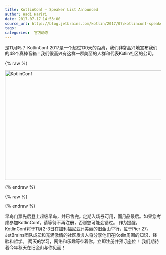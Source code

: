 ```yaml
---
title: KotlinConf – Speaker List Announced
author: Hadi Hariri
date: 2017-07-17 14:53:00
source_url: https://blog.jetbrains.com/kotlin/2017/07/kotlinconf-speaker-list-announced/
tags: 
categories:  官方动态
---
```


是11月吗？
KotlinConf 2017是一个超过100天的距离，我们非常高兴地宣布我们的48个真棒音箱！我们很高兴有这样一群美丽的人群和代表Kotlin社区的公司。

{% raw %}
<p><a href="https://kotlinconf.com/?utm_source=kotlinblog&amp;utm_medium=blog&amp;utm_campaign=speakerannouncement"><img alt="KotlinConf" class="aligncenter size-full wp-image-5123" height="354" src="https://d3nmt5vlzunoa1.cloudfront.net/kotlin/files/2017/07/kc.png" width="940"/></a></p>
{% endraw %}


{% raw %}
<p><span id="more-5121"></span></p>
{% endraw %}

早鸟门票先后登上超级早鸟，并已售完。定期入场券可用，而用品最后。如果您考虑参加KotlinConf，请等待不再注册，否则您可能会错过。
作为提醒，KotlinConf将于11月2-3日在加利福尼亚州美丽的旧金山举行，位于Pier 27。JetBrains团队成员和充满激情的社区发言人将分享他们在Kotlin周围的知识，经验和哲学。
两天的学习，网络和乐趣等待着你。立即注册并预订座位！
我们期待着今年秋天在旧金山与你见面！
